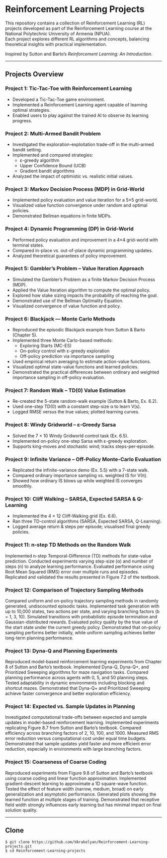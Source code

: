# Reinforcement Learning Projects

This repository contains a collection of Reinforcement Learning (RL) projects developed as part of the Reinforcement Learning course at the National Polytechnic University of Armenia (NPUA).  
Each project explores different RL algorithms and concepts, balancing theoretical insights with practical implementation.

Inspired by Sutton and Barto’s *Reinforcement Learning: An Introduction*.

---

## Projects Overview

### Project 1: Tic-Tac-Toe with Reinforcement Learning
- Developed a Tic-Tac-Toe game environment.
- Implemented a Reinforcement Learning agent capable of learning optimal strategies.
- Enabled users to play against the trained AI to observe its learning progress.

### Project 2: Multi-Armed Bandit Problem
- Investigated the exploration-exploitation trade-off in the multi-armed bandit setting.
- Implemented and compared strategies:
  - ε-greedy algorithm  
  - Upper Confidence Bound (UCB)  
  - Gradient bandit algorithms
- Analyzed the impact of optimistic vs. realistic initial values.

### Project 3: Markov Decision Process (MDP) in Grid-World
- Implemented policy evaluation and value iteration for a 5×5 grid-world.
- Visualized value function convergence under random and optimal policies.
- Demonstrated Bellman equations in finite MDPs.

### Project 4: Dynamic Programming (DP) in Grid-World
- Performed policy evaluation and improvement in a 4×4 grid-world with terminal states.
- Compared in-place vs. out-of-place dynamic programming updates.
- Analyzed theoretical guarantees of policy improvement.

### Project 5: Gambler’s Problem – Value Iteration Approach
- Simulated the Gambler’s Problem as a finite Markov Decision Process (MDP).
- Applied the Value Iteration algorithm to compute the optimal policy.
- Explored how stake sizing impacts the probability of reaching the goal.
- Demonstrated use of the Bellman Optimality Equation.
- Visualized convergence of value function and policy.

### Project 6: Blackjack — Monte Carlo Methods
- Reproduced the episodic Blackjack example from Sutton & Barto (Chapter 5).
- Implemented three Monte Carlo-based methods:
  - Exploring Starts (MC-ES)  
  - On-policy control with ε-greedy exploration  
  - Off-policy prediction via importance sampling
- Used empirical return averaging to estimate action-value functions.
- Visualized optimal state-value functions and learned policies.
- Demonstrated the practical differences between ordinary and weighted importance sampling in off-policy evaluation.

### Project 7: Random Walk – TD(0) Value Estimation
- Re-created the 5-state random-walk example (Sutton & Barto, Ex. 6.2).
- Used one-step TD(0) with a constant step-size α to learn V(s).
- Logged RMSE versus the true values; plotted learning curves.

### Project 8: Windy Gridworld – ε-Greedy Sarsa
- Solved the 7 × 10 Windy Gridworld control task (Ex. 6.5).
- Implemented on-policy one-step Sarsa with ε-greedy exploration.
- Supports king-moves and stochastic wind; tracks steps-per-episode.

### Project 9: Infinite Variance – Off-Policy Monte-Carlo Evaluation
- Replicated the infinite-variance demo (Ex. 5.5) with a 7-state walk.
- Compared ordinary importance sampling vs. weighted IS for V(π).
- Showed how ordinary IS blows up while weighted IS converges smoothly.

### Project 10: Cliff Walking – SARSA, Expected SARSA & Q-Learning
- Implemented the 4 × 12 Cliff-Walking grid (Ex. 6.6).
- Ran three TD-control algorithms (SARSA, Expected SARSA, Q-Learning).
- Logged average return & steps per episode; visualised final greedy policies.

### Project 11: n-step TD Methods on the Random Walk
Implemented n-step Temporal-Difference (TD) methods for state-value prediction.
Conducted experiments varying step-size (α) and number of steps (n) to analyze learning performance.
Evaluated performance using Root Mean Squared (RMS) error over multiple runs and episodes.
Replicated and validated the results presented in Figure 7.2 of the textbook.

### Project 12: Comparison of Trajectory Sampling Methods

Compared uniform and on-policy trajectory sampling methods in randomly generated, undiscounted episodic tasks.
Implemented task generation with up to 10,000 states, two actions per state, and varying branching factors (b = 1, 3, 10).
Simulated transitions with probabilistic episode termination and Gaussian-distributed rewards.
Evaluated policy quality by the true value of the start state under the current greedy policy.
Demonstrated that on-policy sampling performs better initially, while uniform sampling achieves better long-term planning performance.

### Project 13: Dyna-Q and Planning Experiments

Reproduced model-based reinforcement learning experiments from Chapter 8 of Sutton and Barto’s textbook.
Implemented Dyna-Q, Dyna-Q+, and Prioritized Sweeping algorithms for maze navigation tasks.
Compared planning performance across agents with 0, 5, and 50 planning steps.
Tested adaptability in dynamic environments including blocking and shortcut mazes.
Demonstrated that Dyna-Q+ and Prioritized Sweeping achieve faster convergence and better exploration efficiency.

### Project 14: Expected vs. Sample Updates in Planning

Investigated computational trade-offs between expected and sample updates in model-based reinforcement learning.
Implemented experiments replicating Figure 8.7 from Sutton and Barto’s textbook.
Compared efficiency across branching factors of 2, 10, 100, and 1000.
Measured RMS error reduction versus computational cost under equal time budgets.
Demonstrated that sample updates yield faster and more efficient error reduction, especially in environments with large branching factors.

### Project 15: Coarseness of Coarse Coding

Reproduced experiments from Figure 9.8 of Sutton and Barto’s textbook using coarse coding and linear function approximation.
Implemented gradient-descent learning to approximate a 1D square-wave function.
Tested the effect of feature width (narrow, medium, broad) on early generalization and asymptotic performance.
Generated plots showing the learned function at multiple stages of training.
Demonstrated that receptive field width strongly influences early learning but has minimal impact on final solution quality.

---
## Clone 

```console
$ git clone https://github.com/VArakelyan/Reinforcement-Learning-projects.git
$ cd Reinforcement-Learning-projects

